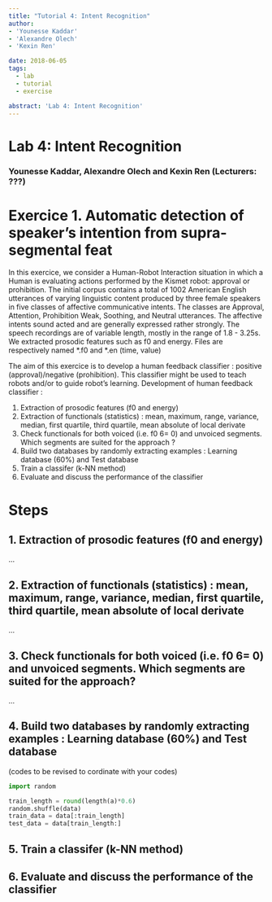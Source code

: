 ```yaml
---
title: "Tutorial 4: Intent Recognition"
author:
- 'Younesse Kaddar'
- 'Alexandre Olech'
- 'Kexin Ren'

date: 2018-06-05
tags:
  - lab
  - tutorial
  - exercise

abstract: 'Lab 4: Intent Recognition'
---
```


# Lab 4: Intent Recognition
### Younesse Kaddar, Alexandre Olech and Kexin Ren (**Lecturers**: ???)

# Exercice 1. Automatic detection of speaker’s intention from supra-segmental feat

In this exercice, we consider a Human-Robot Interaction situation in which a Human is evaluating actions performed by the Kismet robot: approval or prohibition. The initial corpus contains a total of 1002 American English utterances of varying linguistic content produced by three female speakers in five classes of affective communicative intents. The classes are Approval, Attention, Prohibition Weak, Soothing, and Neutral utterances. The affective intents sound acted and are generally expressed rather strongly. The speech recordings are of variable length, mostly in the range of 1.8 - 3.25s. We extracted prosodic features such as f0 and energy. Files are respectively named *.f0 and *.en (time, value)


The aim of this exercice is to develop a human feedback classifier : positive (approval)/negative (prohibition). This classifier might be used to teach robots and/or to guide robot’s learning. Development of human feedback classifier :
1. Extraction of prosodic features (f0 and energy)
2. Extraction of functionals (statistics) : mean, maximum, range, variance, median, first quartile, third quartile, mean absolute of local derivate
3. Check functionals for both voiced (i.e. f0 6= 0) and unvoiced segments. Which segments are suited for the approach ?
4. Build two databases by randomly extracting examples : Learning database (60%) and Test database
5. Train a classifer (k-NN method)
6. Evaluate and discuss the performance of the classifier


# Steps


## 1. Extraction of prosodic features (f0 and energy)

...


## 2. Extraction of functionals (statistics) : mean, maximum, range, variance, median, first quartile, third quartile, mean absolute of local derivate

...

## 3. Check functionals for both voiced (i.e. f0 6= 0) and unvoiced segments. Which segments are suited for the approach?

...

## 4. Build two databases by randomly extracting examples : Learning database (60%) and Test database

(codes to be revised to cordinate with your codes)

```python
import random

train_length = round(length(a)*0.6)
random.shuffle(data)
train_data = data[:train_length]
test_data = data[train_length:]
```

## 5. Train a classifer (k-NN method)
## 6. Evaluate and discuss the performance of the classifier
